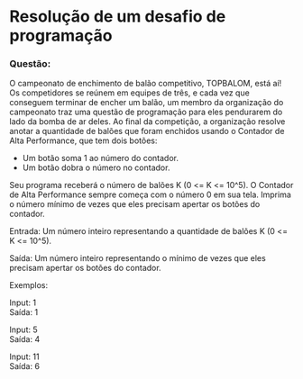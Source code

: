 # Resolução de um desafio de programação

### Questão:

O campeonato de enchimento de balão competitivo, TOPBALOM, está aí! Os competidores se reúnem em equipes de três, e cada vez que conseguem terminar de encher um balão, um membro da organização do campeonato traz uma questão de programação para eles pendurarem do lado da bomba de ar deles. Ao final da competição, a organização resolve anotar a quantidade de balões que foram enchidos usando o Contador de Alta Performance, que tem dois botões:

- Um botão soma 1 ao número do contador.
- Um botão dobra o número no contador.

Seu programa receberá o número de balões K (0 <= K <= 10^5). O Contador de Alta Performance sempre começa com o número 0 em sua tela. Imprima o número mínimo de vezes que eles precisam apertar os botões do contador.

Entrada: Um número inteiro representando a quantidade de balões K (0 <= K <= 10^5).

Saída: Um número inteiro representando o mínimo de vezes que eles precisam apertar os botões do contador.

Exemplos:

Input: 1  
Saída: 1

Input: 5  
Saída: 4

Input: 11  
Saída: 6
